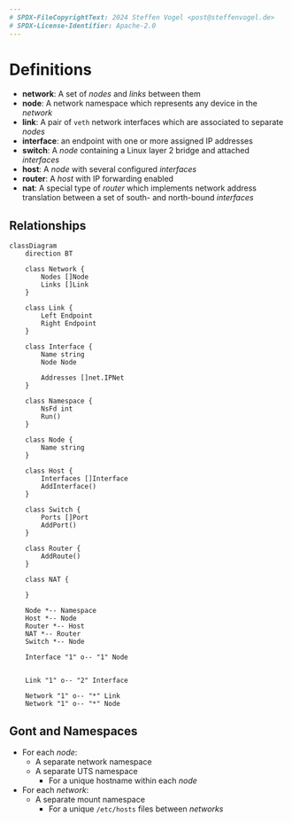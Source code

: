 ```yaml
---
# SPDX-FileCopyrightText: 2024 Steffen Vogel <post@steffenvogel.de>
# SPDX-License-Identifier: Apache-2.0
---
```


# Definitions

- **network**: A set of *nodes* and *links* between them
- **node**: A network namespace which represents any device in the *network*
- **link**: A pair of `veth` network interfaces which are associated to separate *nodes*
- **interface**: an endpoint with one or more assigned IP addresses
- **switch**: A *node* containing a Linux layer 2 bridge and attached *interfaces*
- **host**: A *node* with several configured *interfaces*
- **router**: A *host* with IP forwarding enabled
- **nat**: A special type of *router* which implements network address translation between a set of south- and north-bound *interfaces*

## Relationships

```mermaid
classDiagram
    direction BT

    class Network {
        Nodes []Node
        Links []Link
    }

    class Link {
        Left Endpoint
        Right Endpoint
    }

    class Interface {
        Name string
        Node Node

        Addresses []net.IPNet
    }

    class Namespace {
        NsFd int
        Run()
    }

    class Node {
        Name string
    }

    class Host {
        Interfaces []Interface
        AddInterface()
    }

    class Switch {
        Ports []Port
        AddPort()
    }

    class Router {
        AddRoute()
    }

    class NAT {

    }
            
    Node *-- Namespace
    Host *-- Node
    Router *-- Host
    NAT *-- Router
    Switch *-- Node

    Interface "1" o-- "1" Node


    Link "1" o-- "2" Interface

    Network "1" o-- "*" Link
    Network "1" o-- "*" Node
```


## Gont and Namespaces

-   For each *node*:
    -   A separate network namespace
    -   A separate UTS namespace
        -   For a unique hostname within each *node*
-   For each *network*:
    -   A separate mount namespace
        -   For a unique `/etc/hosts` files between *networks*

